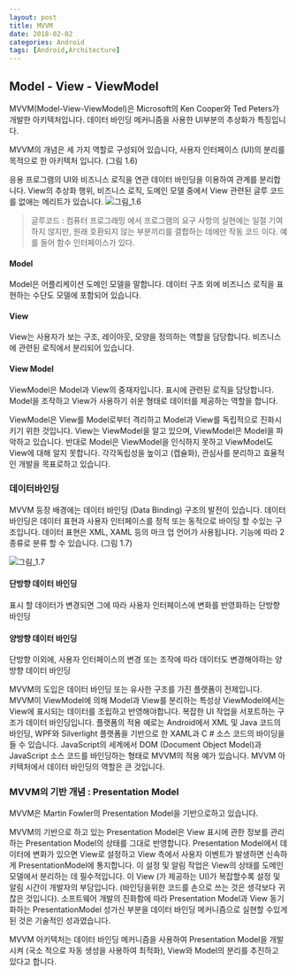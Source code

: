 ```yaml
---
layout: post
title: MVVM
date: 2018-02-02
categories: Android
tags: [Android,Architecture]
---
```


## Model - View - ViewModel

MVVM(Model-View-ViewModel)은 Microsoft의 Ken Cooper와 Ted Peters가 개발한 아키텍처입니다.
데이터 바인딩 메커니즘을 사용한 UI부분의 추상화가 특징입니다.

MVVM의 개념은 세 가지 역할로 구성되어 있습니다, 사용자 인터페이스 (UI)의 분리를 목적으로 한 아키텍처 입니다. (그림 1.6)

응용 프로그램의 UI와 비즈니스 로직을 연관 데이터 바인딩을 이용하여 관계를 분리합니다. 
View의 추상화 행위, 비즈니스 로직, 도메인 모델 중에서 View 관련된 글루 코드를 없애는 메리트가 있습니다.
![그림_1.6](/blog/assets/img/architecture-pattern/그림_1.6.png)

> 글루코드 : 컴퓨터 프로그래밍 에서 프로그램의 요구 사항의 실현에는 일절 기여하지 않지만, 원래 호환되지 않는 부분끼리를 결합하는 데에만 작동 코드 이다. 예를 들어 함수 인터페이스가 있다.



#### Model

Model은 어플리케이션 도메인 모델을 말합니다. 데이터 구조 외에 비즈니스 로직을 표현하는 수단도 모델에 포함되어 있습니다.

#### View

View는 사용자가 보는 구조, 레이아웃, 모양을 정의하는 역할을 담당합니다. 비즈니스에 관련된 로직에서 분리되어 있습니다.

#### View Model

ViewModel은 Model과 View의 중재자입니다. 표시에 관련된 로직을 담당합니다.
Model을 조작하고 View가 사용하기 쉬운 형태로 데이터를 제공하는 역할을 합니다.



ViewModel은 View를 Model로부터 격리하고 Model과 View를 독립적으로 진화시키기 위한 것입니다. 
View는 ViewModel을 알고 있으며, ViewModel은 Model을 파악하고 있습니다. 
반대로 Model은 ViewModel을 인식하지 못하고 ViewModel도 View에 대해 알지 못합니다. 
각각독립성을 높이고 (캡슐화), 관심사를 분리하고 효율적인 개발을 목표로하고 있습니다.



### 데이터바인딩

MVVM 등장 배경에는 데이터 바인딩 (Data Binding) 구조의 발전이 있습니다.
데이터 바인딩은 데이터 표현과 사용자 인터페이스를 정적 또는 동적으로 바이딩 할 수있는 구조입니다.
데이터 표현은 XML, XAML 등의 마크 업 언어가 사용됩니다. 기능에 따라 2 종류로 분류 할 수 있습니다. (그림 1.7)

![그림_1.7](/blog/assets/img/architecture-pattern/그림_1.7.png)



#### 단방향 데이터 바인딩

표시 할 데이터가 변경되면 그에 따라 사용자 인터페이스에 변화를 반영화하는 단방향 바인딩



#### 양방향 데이터 바인딩

단방향 이외에, 사용자 인터페이스의 변경 또는 조작에 따라 데이터도 변경해야하는 양방향 데이터 바인딩



MVVM의 도입은 데이터 바인딩 또는 유사한 구조를 가진 플랫폼이 전제입니다. 
MVVM이 ViewModel에 의해 Model과 View를 분리하는 특성상 
ViewModel에서는 View에 표시되는 데이터를 조립하고 반영해야합니다.
복잡한 UI 작업을 서포트하는 구조가 데이터 바인딩입니다.
플랫폼의 적용 예로는 Android에서 XML 및 Java 코드의 바인딩, WPF와 Silverlight 플랫폼을 기반으로 한 XAML과 C # 소스 코드의 바이딩을 들 수 있습니다. JavaScript의 세계에서 DOM (Document Object Model)과 JavaScript 소스 코드를 바인딩하는 형태로 MVVM의 적용 예가 있습니다.
MVVM 아키텍처에서 데이터 바인딩의 역할은 큰 것입니다.



### MVVM의 기반 개념 : Presentation Model

MVVM은 Martin Fowler의 Presentation Model을 기반으로하고 있습니다.

MVVM의 기반으로 하고 있는 Presentation Model은 View 표시에 관한 정보를 관리하는
Presentation Model의 상태를 그대로 반영합니다. 
Presentation Model에서 데이터에 변화가 있으면 View로 설정하고 View 측에서 사용자 이벤트가 발생하면 신속하게 PresentationModel에 통지합니다.
이 설정 및 알림 작업은 View의 상태를 도메인 모델에서 분리하는 데 필수적입니다.
이 View (가 제공하는 UI)가 복잡할수록 설정 및 알림 시간이 개발자의 부담입니다.
(바인딩을위한 코드를 손으로 쓰는 것은 생각보다 귀찮은 것입니다).
소프트웨어 개발의 진화함에 따라 Presentation Model과 View 동기화하는 PresentationModel 성가신 부분을 데이터 바인딩 메커니즘으로 실현할 수있게 된 것은 기술적인 성과였습니다.

MVVM 아키텍처는 데이터 바인딩 메커니즘을 사용하여 Presentation Model을 개발시켜 (국소 적으로 자동 생성을 사용하여 최적화), View와 Model의 분리를 추진하고 있다고 합니다.

